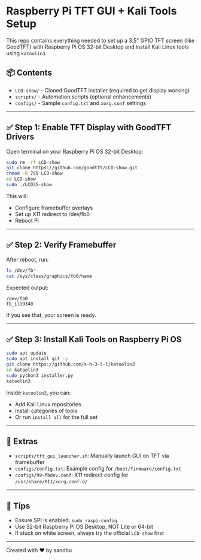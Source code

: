 # Raspberry Pi TFT GUI + Kali Tools Setup

This repo contains everything needed to set up a 3.5" GPIO TFT screen (like GoodTFT) with Raspberry Pi OS 32-bit Desktop and install Kali Linux tools using `katoolin3`.

## 📦 Contents

- `LCD-show/` - Cloned GoodTFT installer (required to get display working)
- `scripts/` - Automation scripts (optional enhancements)
- `configs/` - Sample `config.txt` and `xorg.conf` settings

---

## ✅ Step 1: Enable TFT Display with GoodTFT Drivers

Open terminal on your Raspberry Pi OS 32-bit Desktop:

```bash
sudo rm -rf LCD-show
git clone https://github.com/goodtft/LCD-show.git
chmod -R 755 LCD-show
cd LCD-show
sudo ./LCD35-show
```

This will:
- Configure framebuffer overlays
- Set up X11 redirect to /dev/fb0
- Reboot Pi

---

## ✅ Step 2: Verify Framebuffer

After reboot, run:

```bash
ls /dev/fb*
cat /sys/class/graphics/fb0/name
```

Expected output:

```
/dev/fb0
fb_ili9340
```

If you see that, your screen is ready.

---

## ✅ Step 3: Install Kali Tools on Raspberry Pi OS

```bash
sudo apt update
sudo apt install git -y
git clone https://github.com/s-h-3-l-l/katoolin3
cd katoolin3
sudo python3 installer.py
katoolin3
```

Inside `katoolin3`, you can:
- Add Kali Linux repositories
- Install categories of tools
- Or run `install all` for the full set

---

## 📁 Extras

- `scripts/tft_gui_launcher.sh`: Manually launch GUI on TFT via framebuffer
- `configs/config.txt`: Example config for `/boot/firmware/config.txt`
- `configs/99-fbdev.conf`: X11 redirect config for `/usr/share/X11/xorg.conf.d/`

---

## 🧠 Tips

- Ensure SPI is enabled: `sudo raspi-config`
- Use 32-bit Raspberry Pi OS Desktop, NOT Lite or 64-bit
- If stuck on white screen, always try the official `LCD-show` first

---

Created with ❤️ by sandhu
